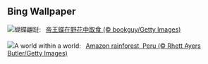 ## Bing Wallpaper
![](https://www.bing.com/th?id=OHR.PollinatorMonarch_ZH-CN5556988827_UHD.jpg&w=1000)蝴蝶翩跹:&nbsp;&ensp;[帝王蝶在野花中取食 (© bookguy/Getty Images)](https://www.bing.com/th?id=OHR.PollinatorMonarch_ZH-CN5556988827_UHD.jpg)
<br><br/>
![](https://www.bing.com/th?id=OHR.PeruAmazon_EN-US1428483038_UHD.jpg&w=1000)A world within a world:&nbsp;&ensp;[Amazon rainforest, Peru (© Rhett Ayers Butler/Getty Images)](https://www.bing.com/th?id=OHR.PeruAmazon_EN-US1428483038_UHD.jpg)
<br><br/>
